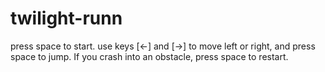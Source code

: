 # twilight-runn
press space to start. use keys [&lt;-] and [->] to move left or right, and press space to jump. If you crash into an obstacle, press space to restart.
